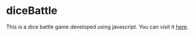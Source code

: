 # diceBattle
This is a dice battle game developed using javascript.
You can visit it [here](https://adityabanotra.github.io/diceBattle/).
